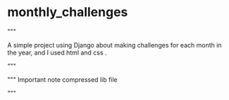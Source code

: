 # monthly_challenges


"""

A simple project using Django about making challenges for each month in the year,
and I used html and css .

"""


"""
Important note compressed lib file

"""
